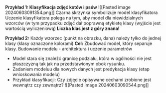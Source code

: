 **Przykład 1: Klasyfikacja zdjęć kotów i psów**
![[Pasted image 20240603091354.png]]
Czarna skrzynka symbolizuje model klasyfikatora
Uczenie klasyfikatora polega na tym, aby model dla niewidzialnych wzorców (w tym przypadku zdjęć dał poprawną etykietę klasy (wyjście jest wartością wyliczeniową)
**Liczba klas jest z góry znana!**

**Przykład 2:**
Każdy wzorzec (punkt na obrazku, dana) należy tylko do jednej klasy (klasy oznaczone kolorami)
**Cel:** Zbudować model,  który separuje klasy. 
Budowanie modelu - architektura i uczenie parametrów
- Model stara się znaleźć granicę podziału, która w ogólności nie jest płaszczyzną tak jak na przedstawionym obok rysunku.
- Zadaniem modeluu dla nowych danych jest predykacja klasy (etap wnioskowania modelu)
- Przykład klasyfikacji: Czy zdjęcie opisywane cechami zrobione jest wewnątrz czy zewnątrz?
![[Pasted image 20240603090544.png]]